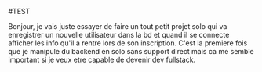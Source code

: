 #TEST

Bonjour, je vais juste essayer de faire un tout petit projet solo qui va enregistrer un nouvelle utilisateur dans la bd et quand il se connecte afficher les info qu'il a rentre lors de son inscription. C'est la premiere fois que je manipule du backend en solo sans support direct mais ca me semble important si je veux etre capable de devenir dev fullstack.
